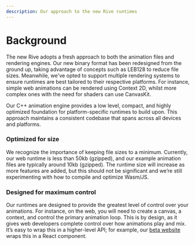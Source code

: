```yaml
---
description: Our approach to the new Rive runtimes
---
```


# Background

The new Rive adopts a fresh approach to both the animation files and rendering engines. Our new binary format has been redesigned from the ground up, taking advantage of concepts such as LEB128 to reduce file sizes. Meanwhile, we've opted to support multiple rendering systems to ensure runtimes are best tailored to their respective platforms. For instance, simple web animations can be rendered using Context 2D, whilst more complex ones with the need for shaders can use CanvasKit.

Our C++ animation engine provides a low level, compact, and highly optimized foundation for platform-specific runtimes to build upon. This approach maintains a consistent codebase that spans across all devices and platforms.

### Optimized for size

We recognize the importance of keeping file sizes to a minimum. Currently, our web runtime is less than 50kb \(gzipped\), and our example animation files are typically around 10kb \(gzipped\). The runtime size will increase as more features are added, but this should not be significant and we’re still experimenting with how to compile and optimize Wasm/JS.

### Designed for maximum control

Our runtimes are designed to provide the greatest level of control over your animations. For instance, on the web, you will need to create a canvas, a context, and control the primary animation loop. This is by design, as it gives web developers complete control over how animations play and mix. It’s easy to wrap this in a higher-level API; for example, our [beta website](https://beta.rive.app/) wraps this in a React component.

